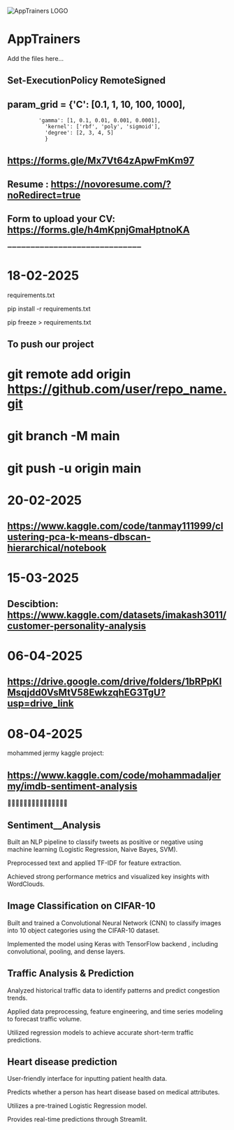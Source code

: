 ![AppTrainers LOGO](https://github.com/user-attachments/assets/31909115-723d-4e2b-8e29-af0b8cd8bcee)
# AppTrainers

Add the files here...

## Set-ExecutionPolicy RemoteSigned

## param_grid = {'C': [0.1, 1, 10, 100, 1000],
              'gamma': [1, 0.1, 0.01, 0.001, 0.0001],
                'kernel': ['rbf', 'poly', 'sigmoid'],
                'degree': [2, 3, 4, 5]
                }


## https://forms.gle/Mx7Vt64zApwFmKm97

## Resume : https://novoresume.com/?noRedirect=true

## Form to upload your CV: https://forms.gle/h4mKpnjGmaHptnoKA

➖➖➖➖➖➖➖➖➖➖➖➖➖➖➖➖➖➖➖➖➖➖➖➖➖➖➖➖➖

# 18-02-2025

requirements.txt

pip install -r requirements.txt

pip freeze > requirements.txt

## To push our project
# git remote add origin https://github.com/user/repo_name.git
# git branch -M main
# git push -u origin main


# 20-02-2025

## https://www.kaggle.com/code/tanmay111999/clustering-pca-k-means-dbscan-hierarchical/notebook

# 15-03-2025

## Descibtion: https://www.kaggle.com/datasets/imakash3011/customer-personality-analysis

# 06-04-2025

## https://drive.google.com/drive/folders/1bRPpKIMsqjdd0VsMtV58EwkzqhEG3TgU?usp=drive_link

# 08-04-2025
mohammed jermy kaggle project:
## https://www.kaggle.com/code/mohammadaljermy/imdb-sentiment-analysis


🔴🔴🔴🔴🔴🔴🔴🔴🔴🔴🔴🔴🔴🔴🔴
## Sentiment__Analysis
Built an NLP pipeline to classify tweets as positive or negative using
machine learning (Logistic Regression, Naive Bayes, SVM).

Preprocessed text and applied TF-IDF for feature extraction.

Achieved strong performance metrics and visualized key insights
with WordClouds.

## Image Classification on CIFAR-10
Built and trained a Convolutional Neural Network (CNN) to classify
images into 10 object categories using the CIFAR-10 dataset.

Implemented the model using Keras with TensorFlow backend ,
including convolutional, pooling, and dense layers.

## Traffic Analysis & Prediction
Analyzed historical traffic data to identify patterns and predict
congestion trends.

Applied data preprocessing, feature engineering, and time series
modeling to forecast traffic volume.

Utilized regression models to achieve accurate short-term traffic
predictions.

## Heart disease prediction
User-friendly interface for inputting patient health data.

Predicts whether a person has heart disease based on medical attributes.

Utilizes a pre-trained Logistic Regression model.

Provides real-time predictions through Streamlit.



